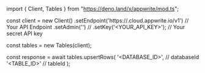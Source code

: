 import { Client, Tables } from "https://deno.land/x/appwrite/mod.ts";

const client = new Client()
    .setEndpoint('https://<REGION>.cloud.appwrite.io/v1') // Your API Endpoint
    .setAdmin('') // 
    .setKey('<YOUR_API_KEY>'); // Your secret API key

const tables = new Tables(client);

const response = await tables.upsertRows(
    '<DATABASE_ID>', // databaseId
    '<TABLE_ID>' // tableId
);
